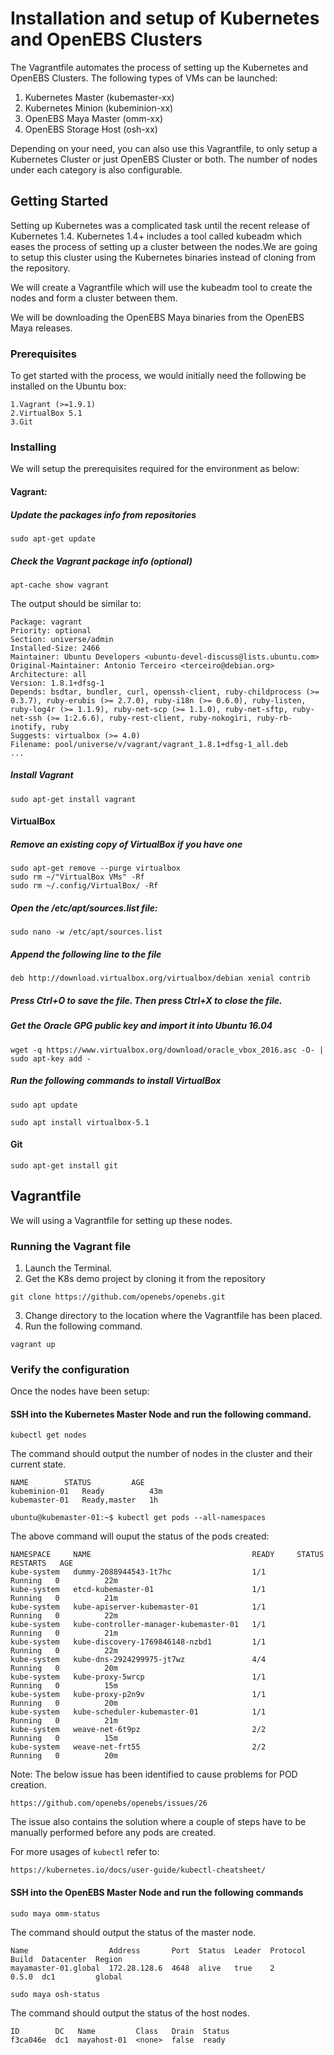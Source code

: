 # Installation and setup of Kubernetes and OpenEBS Clusters

The Vagrantfile automates the process of setting up the Kubernetes and OpenEBS Clusters. The following types of VMs can be launched:
1. Kubernetes Master (kubemaster-xx)
2. Kubernetes Minion (kubeminion-xx)
3. OpenEBS Maya Master (omm-xx)
4. OpenEBS Storage Host (osh-xx)

Depending on your need, you can also use this Vagrantfile, to only setup a Kubernetes Cluster or just OpenEBS Cluster or both. The number of nodes under each category is also configurable. 


## Getting Started

Setting up Kubernetes was a complicated task until the recent release of Kubernetes 1.4. Kubernetes 1.4+ includes a tool called kubeadm which eases the process of setting up a cluster between the nodes.We are going to setup this cluster using the Kubernetes binaries instead of cloning from the repository.

We will create a Vagrantfile which will use the kubeadm tool to create the nodes and form a cluster between them.

We will be downloading the OpenEBS Maya binaries from the OpenEBS Maya releases.
### Prerequisites

To get started with the process, we would initially need the following be installed on the Ubuntu box:
```
1.Vagrant (>=1.9.1)
2.VirtualBox 5.1
3.Git 
```

### Installing

We will setup the prerequisites required for the environment as below:
#### Vagrant:
##### Update the packages info from repositories
```
sudo apt-get update
```
##### Check the Vagrant package info (optional)
```
apt-cache show vagrant
```
The output should be similar to:
```
Package: vagrant
Priority: optional
Section: universe/admin
Installed-Size: 2466
Maintainer: Ubuntu Developers <ubuntu-devel-discuss@lists.ubuntu.com>
Original-Maintainer: Antonio Terceiro <terceiro@debian.org>
Architecture: all
Version: 1.8.1+dfsg-1
Depends: bsdtar, bundler, curl, openssh-client, ruby-childprocess (>= 0.3.7), ruby-erubis (>= 2.7.0), ruby-i18n (>= 0.6.0), ruby-listen, ruby-log4r (>= 1.1.9), ruby-net-scp (>= 1.1.0), ruby-net-sftp, ruby-net-ssh (>= 1:2.6.6), ruby-rest-client, ruby-nokogiri, ruby-rb-inotify, ruby
Suggests: virtualbox (>= 4.0)
Filename: pool/universe/v/vagrant/vagrant_1.8.1+dfsg-1_all.deb
...
```
##### Install Vagrant
```
sudo apt-get install vagrant
```
#### VirtualBox
##### Remove an existing copy of VirtualBox if you have one
```
sudo apt-get remove --purge virtualbox
sudo rm ~/"VirtualBox VMs" -Rf
sudo rm ~/.config/VirtualBox/ -Rf
```
##### Open the /etc/apt/sources.list file:
```
sudo nano -w /etc/apt/sources.list
```
##### Append the following line to the file
```
deb http://download.virtualbox.org/virtualbox/debian xenial contrib
```
##### Press Ctrl+O to save the file. Then press Ctrl+X to close the file.

##### Get the Oracle GPG public key and import it into Ubuntu 16.04
```
wget -q https://www.virtualbox.org/download/oracle_vbox_2016.asc -O- | sudo apt-key add -
```
##### Run the following commands to install VirtualBox
```
sudo apt update

sudo apt install virtualbox-5.1
```
#### Git
```
sudo apt-get install git
```
## Vagrantfile
We will using a Vagrantfile for setting up these nodes. 

### Running the Vagrant file
1. Launch the Terminal.
2. Get the K8s demo project by cloning it from the repository
```
git clone https://github.com/openebs/openebs.git
```
3. Change directory to the location where the Vagrantfile has been placed.
4. Run the following command.

```
vagrant up
```

### Verify the configuration
Once the nodes have been setup:

#### SSH into the Kubernetes Master Node and run the following command.
```
kubectl get nodes
```
The command should output the number of nodes in the cluster and their current state.
```
NAME        STATUS         AGE
kubeminion-01   Ready          43m
kubemaster-01   Ready,master   1h

```
```
ubuntu@kubemaster-01:~$ kubectl get pods --all-namespaces
```
The above command will ouput the status of the pods created:
```
NAMESPACE     NAME                                    READY     STATUS    RESTARTS   AGE
kube-system   dummy-2088944543-1t7hc                  1/1       Running   0          22m
kube-system   etcd-kubemaster-01                      1/1       Running   0          21m
kube-system   kube-apiserver-kubemaster-01            1/1       Running   0          22m
kube-system   kube-controller-manager-kubemaster-01   1/1       Running   0          21m
kube-system   kube-discovery-1769846148-nzbd1         1/1       Running   0          22m
kube-system   kube-dns-2924299975-jt7wz               4/4       Running   0          20m
kube-system   kube-proxy-5wrcp                        1/1       Running   0          15m
kube-system   kube-proxy-p2n9v                        1/1       Running   0          20m
kube-system   kube-scheduler-kubemaster-01            1/1       Running   0          21m
kube-system   weave-net-6t9pz                         2/2       Running   0          15m
kube-system   weave-net-frt55                         2/2       Running   0          20m
```

Note: The below issue has been identified to cause problems for POD creation. 
```
https://github.com/openebs/openebs/issues/26
```
The issue also contains the solution where a couple of steps have to be manually performed before any pods are created.

For more usages of ```kubectl``` refer to:
```
https://kubernetes.io/docs/user-guide/kubectl-cheatsheet/
```

#### SSH into the OpenEBS Master Node and run the following commands
```
sudo maya omm-status
```
The command should output the status of the master node.
```
Name                  Address       Port  Status  Leader  Protocol  Build  Datacenter  Region
mayamaster-01.global  172.28.128.6  4648  alive   true    2         0.5.0  dc1         global
```

```
sudo maya osh-status
```
The command should output the status of the host nodes.
```
ID        DC   Name         Class   Drain  Status
f3ca046e  dc1  mayahost-01  <none>  false  ready
```

